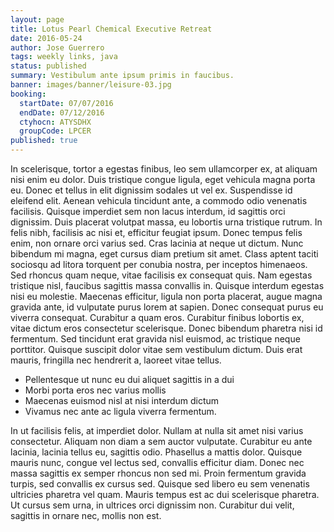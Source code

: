 ```yaml
---
layout: page
title: Lotus Pearl Chemical Executive Retreat
date: 2016-05-24
author: Jose Guerrero
tags: weekly links, java
status: published
summary: Vestibulum ante ipsum primis in faucibus.
banner: images/banner/leisure-03.jpg
booking:
  startDate: 07/07/2016
  endDate: 07/12/2016
  ctyhocn: ATYSDHX
  groupCode: LPCER
published: true
---
```

In scelerisque, tortor a egestas finibus, leo sem ullamcorper ex, at aliquam nisi enim eu dolor. Duis tristique congue ligula, eget vehicula magna porta eu. Donec et tellus in elit dignissim sodales ut vel ex. Suspendisse id eleifend elit. Aenean vehicula tincidunt ante, a commodo odio venenatis facilisis. Quisque imperdiet sem non lacus interdum, id sagittis orci dignissim. Duis placerat volutpat massa, eu lobortis urna tristique rutrum. In felis nibh, facilisis ac nisi et, efficitur feugiat ipsum. Donec tempus felis enim, non ornare orci varius sed. Cras lacinia at neque ut dictum. Nunc bibendum mi magna, eget cursus diam pretium sit amet. Class aptent taciti sociosqu ad litora torquent per conubia nostra, per inceptos himenaeos. Sed rhoncus quam neque, vitae facilisis ex consequat quis. Nam egestas tristique nisl, faucibus sagittis massa convallis in.
Quisque interdum egestas nisi eu molestie. Maecenas efficitur, ligula non porta placerat, augue magna gravida ante, id vulputate purus lorem at sapien. Donec consequat purus eu viverra consequat. Curabitur a quam eros. Curabitur finibus lobortis ex, vitae dictum eros consectetur scelerisque. Donec bibendum pharetra nisi id fermentum. Sed tincidunt erat gravida nisl euismod, ac tristique neque porttitor. Quisque suscipit dolor vitae sem vestibulum dictum. Duis erat mauris, fringilla nec hendrerit a, laoreet vitae tellus.

* Pellentesque ut nunc eu dui aliquet sagittis in a dui
* Morbi porta eros nec varius mollis
* Maecenas euismod nisl at nisi interdum dictum
* Vivamus nec ante ac ligula viverra fermentum.

In ut facilisis felis, at imperdiet dolor. Nullam at nulla sit amet nisi varius consectetur. Aliquam non diam a sem auctor vulputate. Curabitur eu ante lacinia, lacinia tellus eu, sagittis odio. Phasellus a mattis dolor. Quisque mauris nunc, congue vel lectus sed, convallis efficitur diam. Donec nec massa sagittis ex semper rhoncus non sed mi. Proin fermentum gravida turpis, sed convallis ex cursus sed. Quisque sed libero eu sem venenatis ultricies pharetra vel quam. Mauris tempus est ac dui scelerisque pharetra. Ut cursus sem urna, in ultrices orci dignissim non. Curabitur dui velit, sagittis in ornare nec, mollis non est.
